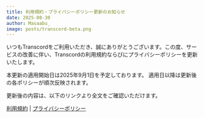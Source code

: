 ```yaml
---
title: 利用規約・プライバシーポリシー更新のお知らせ
date: 2025-08-30
author: Masaabu_
image: posts/transcord-beta.png
---
```


いつもTranscordをご利用いただき、誠にありがとうございます。この度、サービスの改善に伴い、Transcordの利用規約ならびにプライバシーポリシーを更新いたします。

本更新の適用開始日は2025年9月1日を予定しております。
適用日以降は更新後の各ポリシーが順次反映されます。

更新後の内容は、以下のリンクより全文をご確認いただけます。

[利用規約](/terms-of-service) | [プライバシーポリシー](/privacy-policy)